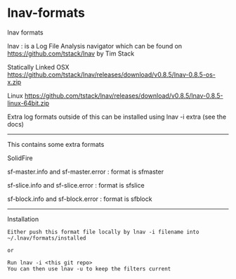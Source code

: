 # lnav-formats
lnav formats

lnav : is a Log File Analysis navigator which can be found on https://github.com/tstack/lnav by Tim Stack

Statically Linked
OSX       https://github.com/tstack/lnav/releases/download/v0.8.5/lnav-0.8.5-os-x.zip

Linux     https://github.com/tstack/lnav/releases/download/v0.8.5/lnav-0.8.5-linux-64bit.zip

Extra log formats outside of this can be installed using lnav -i extra (see the docs)


------------------------------------------------------------------------------------------------------------------------
This contains some extra formats 

SolidFire

  sf-master.info and sf-master.error    : format is sfmaster
 
  sf-slice.info and sf-slice.error      : format is sfslice
 
  sf-block.info and sf-block.error      : format is sfblock
  
  ------------------------------------------------------------------------------------------------------------------------
  Installation 
    
    Either push this format file locally by lnav -i filename into ~/.lnav/formats/installed
    
    or
    
    Run lnav -i <this git repo>
    You can then use lnav -u to keep the filters current
